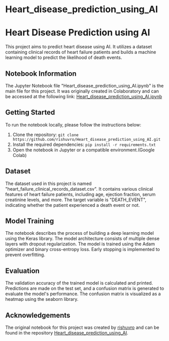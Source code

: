 # Heart_disease_prediction_using_AI
# Heart Disease Prediction using AI

This project aims to predict heart disease using AI. It utilizes a dataset containing clinical records of heart failure patients and builds a machine learning model to predict the likelihood of death events.

## Notebook Information

The Jupyter Notebook file "Heart_disease_prediction_using_AI.ipynb" is the main file for this project. It was originally created in Colaboratory and can be accessed at the following link: [Heart_disease_prediction_using_AI.ipynb](https://colab.research.google.com/github/rishuvro/Heart_disease_prediction_using_AI/blob/main/Heart_disease_prediction_using_AI.ipynb)

## Getting Started

To run the notebook locally, please follow the instructions below:

1. Clone the repository: `git clone https://github.com/rishuvro/Heart_disease_prediction_using_AI.git`
2. Install the required dependencies: `pip install -r requirements.txt`
3. Open the notebook in Jupyter or a compatible environment.(Google Colab)

## Dataset

The dataset used in this project is named "heart_failure_clinical_records_dataset.csv". It contains various clinical features of heart failure patients, including age, ejection fraction, serum creatinine levels, and more. The target variable is "DEATH_EVENT", indicating whether the patient experienced a death event or not.

## Model Training

The notebook describes the process of building a deep learning model using the Keras library. The model architecture consists of multiple dense layers with dropout regularization. The model is trained using the Adam optimizer and binary cross-entropy loss. Early stopping is implemented to prevent overfitting.

## Evaluation

The validation accuracy of the trained model is calculated and printed. Predictions are made on the test set, and a confusion matrix is generated to evaluate the model's performance. The confusion matrix is visualized as a heatmap using the seaborn library.

## Acknowledgements

The original notebook for this project was created by [rishuvro](https://github.com/rishuvro) and can be found in the repository [Heart_disease_prediction_using_AI](https://github.com/rishuvro/Heart_disease_prediction_using_AI).


